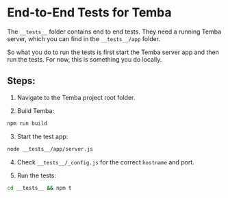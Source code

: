 # End-to-End Tests for Temba

The `__tests__` folder contains end to end tests. They need a running Temba server, which you can find in the `__tests__/app` folder.

So what you do to run the tests is first start the Temba server app and then run the tests. For now, this is something you do locally.

## Steps:

1. Navigate to the Temba project root folder.

2. Build Temba:

```bash
npm run build
```

3. Start the test app:

```bash
node __tests__/app/server.js
```

4. Check `__tests__/_config.js` for the correct `hostname` and port.

5. Run the tests:

```bash
cd __tests__ && npm t
```
